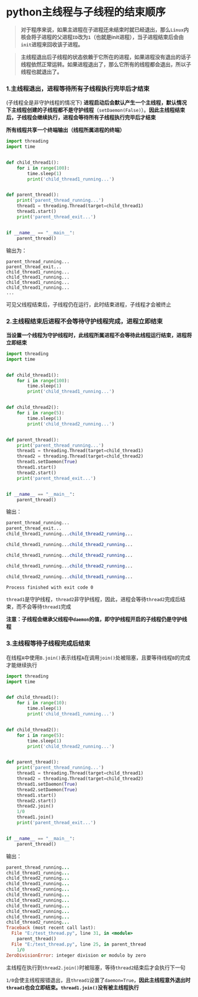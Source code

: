 # python主线程与子线程的结束顺序

> **对于程序来说，如果主进程在子进程还未结束时就已经退出，那么`Linux`内核会将子进程的父进程`ID`改为`1`（也就是init进程），当子进程结束后会由`init`进程来回收该子进程。**

> **主线程退出后子线程的状态依赖于它所在的进程，如果进程没有退出的话子线程依然正常运转。如果进程退出了，那么它所有的线程都会退出，所以子线程也就退出了。**

### 1.**主线程退出，进程等待所有子线程执行完毕后才结束**

(子线程全是非守护线程的情况下)
**进程启动后会默认产生一个主线程，默认情况下主线程创建的子线程都不是守护线程**（`setDaemon(False)`）。**因此主线程结束后，子线程会继续执行，进程会等待所有子线程执行完毕后才结束**

**所有线程共享一个终端输出（线程所属进程的终端）**



```python
import threading
import time


def child_thread1():
    for i in range(100):
        time.sleep(1)
        print('child_thread1_running...')


def parent_thread():
    print('parent_thread_running...')
    thread1 = threading.Thread(target=child_thread1)
    thread1.start()
    print('parent_thread_exit...')


if __name__ == "__main__":
    parent_thread()
```

输出为：



```undefined
parent_thread_running...
parent_thread_exit...
child_thread1_running...
child_thread1_running...
child_thread1_running...
child_thread1_running...
...
```

可见父线程结束后，子线程仍在运行，此时结束进程，子线程才会被终止

### 2.**主线程结束后进程不会等待守护线程完成，进程立即结束**

**当设置一个线程为守护线程时，此线程所属进程不会等待此线程运行结束，进程将立即结束**



```python
import threading
import time


def child_thread1():
    for i in range(100):
        time.sleep(1)
        print('child_thread1_running...')


def child_thread2():
    for i in range(5):
        time.sleep(1)
        print('child_thread2_running...')


def parent_thread():
    print('parent_thread_running...')
    thread1 = threading.Thread(target=child_thread1)
    thread2 = threading.Thread(target=child_thread2)
    thread1.setDaemon(True)
    thread1.start()
    thread2.start()
    print('parent_thread_exit...')


if __name__ == "__main__":
    parent_thread()
```

输出：



```css
parent_thread_running...
parent_thread_exit...
child_thread1_running...child_thread2_running...

child_thread1_running...child_thread2_running...

child_thread1_running...child_thread2_running...

child_thread1_running...child_thread2_running...

child_thread2_running...child_thread1_running...

Process finished with exit code 0
```

`thread1`是守护线程，`thread2`非守护线程，因此，进程会等待`thread2`完成后结束，而不会等待`thread1`完成

**注意：子线程会继承父线程中`daemon`的值，即守护线程开启的子线程仍是守护线程**

### 3.主线程等待子线程完成后结束

在线程`A`中使用`B.join()`表示线程`A`在调用`join()`处被阻塞，且要等待线程`B`的完成才能继续执行



```python
import threading
import time


def child_thread1():
    for i in range(10):
        time.sleep(1)
        print('child_thread1_running...')


def child_thread2():
    for i in range(5):
        time.sleep(1)
        print('child_thread2_running...')


def parent_thread():
    print('parent_thread_running...')
    thread1 = threading.Thread(target=child_thread1)
    thread2 = threading.Thread(target=child_thread2)
    thread1.setDaemon(True)
    thread2.setDaemon(True)
    thread1.start()
    thread2.start()
    thread2.join()
    1/0
    thread1.join()
    print('parent_thread_exit...')


if __name__ == "__main__":
    parent_thread()
```

输出：



```ruby
parent_thread_running...
child_thread1_running...
child_thread2_running...
child_thread1_running...
child_thread2_running...
child_thread1_running...
child_thread2_running...
child_thread1_running...
child_thread2_running...
child_thread1_running...
child_thread2_running...
Traceback (most recent call last):
  File "E:/test_thread.py", line 31, in <module>
    parent_thread()
  File "E:/test_thread.py", line 25, in parent_thread
    1/0
ZeroDivisionError: integer division or modulo by zero
```

主线程在执行到`thread2.join()`时被阻塞，等待`thread2`结束后才会执行下一句

`1/0`会使主线程报错退出，且`thread1`设置了`daemon=True`，**因此主线程意外退出时`thread1`也会立即结束。`thread1.join()`没有被主线程执行**